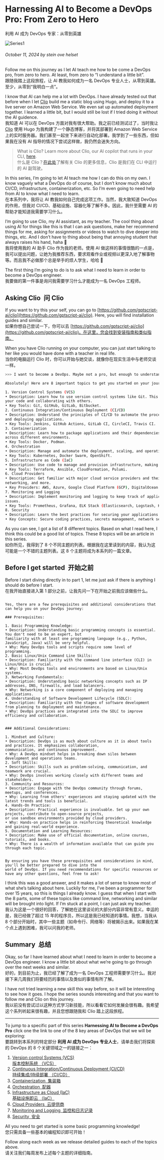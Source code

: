 # Harnessing AI to Become a DevOps Pro: From Zero to Hero  
利用 AI 成为 DevOps 专家：从零到英雄

![Series1](./pics/Harnessing_AI_to_Become_a_Dev_Ops_Pro_Intro_From_Zero_to_Hero_0b496846db.png)

###### October 11, 2024 by stein ove helset  

Follow me on this journey as I let AI teach me how to be come a DevOps pro, from zero to hero. At least, from zero to “I understand a little bit”.  
跟随我踏上这段旅程，让 AI 教我如何成为一名 DevOps 专业人士，从零到英雄。至少，从零到“我明白一点”。

I know that AI can help me a lot with DevOps. I have already tested out that before when I let [Clio](https://github.com/gptscript-ai/clio) build me a static blog using Hugo, and deploy it to a live server on Amazon Web Service. We even sat up automated deployment together. I learned a little bit, but I would still be lost if I tried doing it without the AI guidence.  
我知道 AI 可以在 DevOps 方面对我有很大帮助。我之前已经测试过了，当时我让 [Clio](https://github.com/gptscript-ai/clio) 使用 Hugo 为我构建了一个静态博客，并将其部署到 Amazon Web Service 上的实时服务器。我们甚至一起坐下来进行自动化部署。我学到了一些东西，但如果我在没有 AI 指导的情况下尝试这样做，我仍然会迷失方向。

> What is Clio? Learn more about Clio, our AI copilot that runs in your CLI, [here](https://blog.cl.io/).  
> 什么是 Clio？[在此处](https://blog.cl.io/)了解有关 Clio 的更多信息，Clio 是我们在 CLI 中运行的 AI 副驾驶。

In this series, I’m going to let AI teach me how I can do this on my own. I know vaguely what a DevOps do of course, but I don’t know much about CI/CD, infrastructure, containerization, etc. So I’m even going to need help from AI to know what I need to learn.  
在本系列中，我将让 AI 教我如何自己完成这项工作。当然，我大致知道 DevOps 的作用，但我对 CI/CD、基础设施、容器化等了解不多。因此，我什至需要 AI 的帮助才能知道我需要学习什么。

I’m going to use Clio, my AI assistant, as my teacher. The cool thing about using AI for things like this is that I can ask questions, make her recommend things for me, asking for assignments or videos to watch to dive deeper into things, etc. And I don’t have to thing about being that annoying student that always raises his hand, haha 🙂  
我将使用我的 AI 助手 Clio 作为我的老师。使用 AI 做这样的事情很酷的一点是，我可以提出问题，让她为我推荐东西，要求观看作业或视频以更深入地了解事物等。而且我不必做那个总是举手的烦人学生，哈哈 🙂

The first thing I’m going to do is to ask what I need to learn in order to become a DevOps engineer.  
我要做的第一件事是询问我需要学习什么才能成为一名 DevOps 工程师。

## Asking Clio  问 Clio

If you want to try this your self, you can go to [https://github.com/gptscript-ai/clio](https://github.com/gptscript-ai/clio). Here, you will find installation guides and similar.  
如果你想自己尝试一下，你可以去 [https://github.com/gptscript-ai/clio](https://github.com/gptscript-ai/clio)。在这里，您会找到安装指南和类似指南。

When you have Clio running on your computer, you can just start talking to her like you would have done with a teacher in real life.  
当你的电脑运行 Clio 时，你可以开始与她交谈，就像你在现实生活中与老师交谈一样。

```bash
>>> I want to become a DevOps. Maybe not a pro, but enough to understand how things work and even build and deploy projects to the cloud. Can you briefly describe 8 important topics I need to learn? Start with the basics please.

Absolutely! Here are 8 important topics to get you started on your journey to becoming proficient in DevOps:

1. Version Control Systems (VCS)
• Description: Learn how to use version control systems like Git. This is fundamental for tracking changes in
your code and collaborating with others.
• Key Tools: Git, GitHub, GitLab, Bitbucket.
2. Continuous Integration/Continuous Deployment (CI/CD)
• Description: Understand the principles of CI/CD to automate the process of integrating code changes, testing,
and deploying applications.
• Key Tools: Jenkins, GitHub Actions, GitLab CI, CircleCI, Travis CI.
3. Containerization
• Description: Learn how to package applications and their dependencies into containers to ensure consistency
across different environments.
• Key Tools: Docker, Podman.
4. Orchestration
• Description: Manage and automate the deployment, scaling, and operation of containers.
• Key Tools: Kubernetes, Docker Swarm, OpenShift.
5. Infrastructure as Code (IaC)
• Description: Use code to manage and provision infrastructure, making it easier to automate and scale.
• Key Tools: Terraform, Ansible, CloudFormation, Pulumi.
6. Cloud Providers
• Description: Get familiar with major cloud service providers and their services for computing, storage,
networking, and more.
• Key Providers: AWS, Azure, Google Cloud Platform (GCP), DigitalOcean.
7. Monitoring and Logging
• Description: Implement monitoring and logging to keep track of application performance and troubleshoot
issues.
• Key Tools: Prometheus, Grafana, ELK Stack (Elasticsearch, Logstash, Kibana), Splunk.
8. Security
• Description: Learn the best practices for securing your applications and infrastructure.
• Key Concepts: Secure coding practices, secrets management, network security, compliance.
```

As you can see, I got a list of 8 different topics. Based on what I read here, I think this could be a good list of topics. These 8 topics will be an article in this series.  
如你所见，我得到了 8 个不同主题的列表。根据我在这里读到的内容，我认为这可能是一个不错的主题列表。这 8 个主题将成为本系列的一篇文章。

## Before I get started  开始之前

Before I start diving directly in to part 1, let me just ask if there is anything I should do before I start.  
在我开始直接进入第 1 部分之前，让我先问一下在开始之前我应该做些什么。

```>>>

Yes, there are a few prerequisites and additional considerations that can help you on your DevOps journey:

### Prerequisites:

1. Basic Programming Knowledge:
• Description: Understanding basic programming concepts is essential. You don't need to be an expert, but
familiarity with at least one programming language (e.g., Python, JavaScript, Java) will be very helpful.
• Why: Many DevOps tools and scripts require some level of programming.
2. Basic Linux/Unix Command Line Skills:
• Description: Familiarity with the command line interface (CLI) in Linux/Unix is crucial.
• Why: Most DevOps tools and environments are based on Linux/Unix systems.
3. Networking Fundamentals:
• Description: Understanding basic networking concepts such as IP addresses, DNS, firewalls, and load balancers.
• Why: Networking is a core component of deploying and managing applications.
4. Understanding of Software Development Lifecycle (SDLC):
• Description: Familiarity with the stages of software development from planning to deployment and maintenance.
• Why: DevOps practices are integrated into the SDLC to improve efficiency and collaboration.


### Additional Considerations:

1. Mindset and Culture:
• Description: DevOps is as much about culture as it is about tools and practices. It emphasizes collaboration,
communication, and continuous improvement.
• Why: A DevOps mindset helps in breaking down silos between development and operations teams.
2. Soft Skills:
• Description: Skills such as problem-solving, communication, and teamwork are crucial.
• Why: DevOps involves working closely with different teams and stakeholders.
3. Community and Resources:
• Description: Engage with the DevOps community through forums, meetups, and conferences.
• Why: Learning from others' experiences and staying updated with the latest trends and tools is beneficial.
4. Hands-On Practice:
• Description: Practical experience is invaluable. Set up your own projects, contribute to open-source projects,
or use sandbox environments provided by cloud providers.
• Why: Hands-on practice helps in reinforcing theoretical knowledge and gaining real-world experience.
5. Documentation and Learning Resources:
• Description: Make use of official documentation, online courses, tutorials, and books.
• Why: There is a wealth of information available that can guide you through each topic.


By ensuring you have these prerequisites and considerations in mind, you'll be better prepared to dive into the
world of DevOps. If you need recommendations for specific resources or have any other questions, feel free to ask!
```

I think this was a good answer, and it makes a lot of sense to know most of what she’s talking about here. Luckily for me, I’ve been a programmer for over 15 years, so this is things I already know. I guess that when I start with the 8 parts, some of these topics like command line, networking and similar will be brought into light. If I’m stuck at a point, I can just ask my teacher.  
我认为这是一个很好的回答，了解她在这里谈论的大部分内容非常有意义。幸运的是，我已经做了超过 15 年的程序员，所以这是我已经知道的事情。我想，当我从 8 个部分开始时，其中一些主题（如命令行、网络等）将被揭示出来。如果我在某个点上遇到困难，我可以问我的老师。

## Summary  总结

Okay, so far I have learned about what I need to learn in order to become a DevOps engineer. I know a little bit about what we’re going to go through over the next weeks and similar.  
好的，到目前为止，我已经了解了成为一名 DevOps 工程师需要学习什么。我对接下来几周我们将要经历的事情以及类似的事情有所了解。

I have not tried learning a new skill this way before, so it will be interesting to see how it goes. I hope the series sounds interesting and that you want to follow me and Clio on this journey.  
我以前没有尝试过以这种方式学习新技能，所以看看它如何发展会很有趣。我希望这个系列听起来很有趣，并且您想跟随我和 Clio 踏上这段旅程。

---

To jump to a specific part of this series **Harnessing AI to Become a DevOps Pro** click one the link to one of the 8 key areas of DevOps that we will be exploring:  
要跳转到本系列的特定部分 **利用 AI 成为 DevOps 专业人士**，请单击我们将探索的 DevOps 的 8 个关键领域之一的链接之一：

1. [Version control Systems (VCS)  
    版本控制系统 （VCS）](https://acorn-preview.vercel.app/resources/tutorials/harnessing-ai-to-become-a-devops-pro-part-1-version-control-systems)
2. [Continuous Integration/Continuous Deployment (CI/CD)  
    持续集成/持续部署 （CI/CD）](https://www.acorn.io/resources/tutorials/harnessing-ai-to-become-a-devops-pro-part-2-ci-cd)
3. [Containerization  集装箱](https://www.acorn.io/resources/tutorials/harnessing-ai-to-become-a-devops-pro-part-3-containerization)
4. [Orchestration  配器](https://www.acorn.io/resources/tutorials/harnessing-ai-to-become-a-devops-pro-part-4-orchestration)
5. [Infrastructure as Cloud (IaC)  
    基础设施即云 （IaC）](https://www.acorn.io/resources/tutorials/harnessing-ai-to-become-a-devops-pro-part-5-iac)
6. [Cloud Providers  云提供商](https://www.acorn.io/resources/tutorials/harnessing-ai-to-become-a-devops-pro-part-6-cloud-providers)
7. [Monitoring and Logging  监控和日志记录](https://www.acorn.io/resources/tutorials/harnessing-ai-to-become-a-devops-pro-part-7-monitoring-and-logging)
8. [Security  安全](https://www.acorn.io/resources/tutorials/harnessing-ai-to-become-a-devops-pro-intro-from-zero-to-hero/_wp_link_placeholder)

All you need to get started is some basic programming knowledge!  
您只需具备一些基本的编程知识即可开始！

Follow along each week as we release detailed guides to each of the topics above.  
请关注我们每周发布上述每个主题的详细指南。
